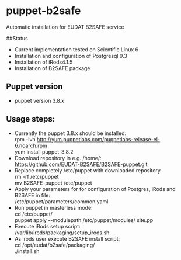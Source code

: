 # puppet-b2safe

Automatic installation for EUDAT B2SAFE service 

##Status

* Current implementation tested on Scientific Linux 6 
* Installation and configuration of Postgresql 9.3 
* Installation of iRods4.1.5
* Installation of B2SAFE package  

## Puppet version 
* puppet version 3.8.x

## Usage steps: 
* Currently the puppet 3.8.x should be installed:<br> 
  rpm -ivh http://yum.puppetlabs.com/puppetlabs-release-el-6.noarch.rpm <br>
  yum install puppet-3.8.2
* Download repository in e.g. /home/:<br>
  https://github.com/EUDAT-B2SAFE/B2SAFE-puppet.git
* Replace completely /etc/puppet with downloaded repository <br>
   rm -rf /etc/puppet <br>
   mv B2SAFE-puppet /etc/puppet
* Apply your parameters for for configuration of Postgres, iRods and B2SAFE in file:<br>
  /etc/puppet/parameters/common.yaml 
* Run puppet in masterless mode: <br>
   cd /etc/puppet/<br>
   puppet apply --modulepath /etc/puppet/modules/ site.pp
* Execute iRods setup script:<br>
  /var/lib/irods/packaging/setup_irods.sh
* As irods user execute B2SAFE install script: <br>
  cd /opt/eudat/b2safe/packaging/<br>
  ./install.sh  
